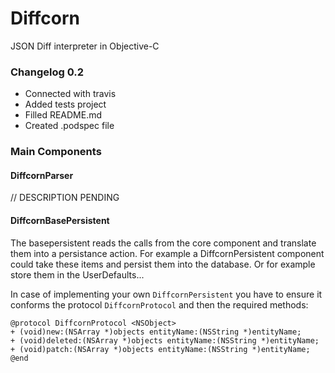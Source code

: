 Diffcorn
========

JSON Diff interpreter in Objective-C

### Changelog 0.2
- Connected with travis
- Added tests project
- Filled README.md
- Created .podspec file

### Main Components
#### DiffcornParser
// DESCRIPTION PENDING

#### DiffcornBasePersistent
The basepersistent reads the calls from the core component and translate them into a persistance action. For example a DiffcornPersistent component could take these items and persist them into the database. Or for example store them in the UserDefaults...

In case of implementing your own `DiffcornPersistent` you have to ensure it conforms the protocol `DiffcornProtocol` and then the required methods:

```objc
@protocol DiffcornProtocol <NSObject>
+ (void)new:(NSArray *)objects entityName:(NSString *)entityName;
+ (void)deleted:(NSArray *)objects entityName:(NSString *)entityName;
+ (void)patch:(NSArray *)objects entityName:(NSString *)entityName;
@end
```
